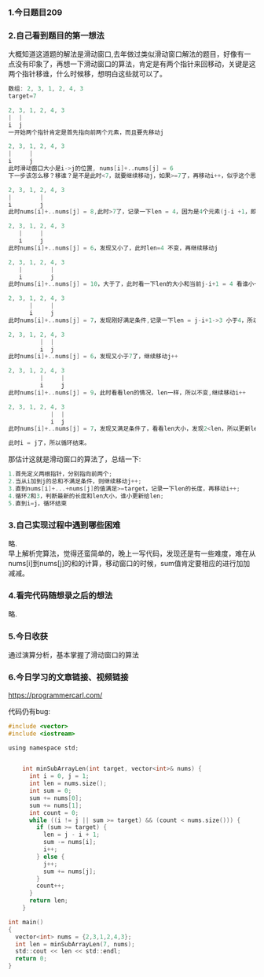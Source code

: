 ### 1.今日题目209  
  
### 2.自己看到题目的第一想法   
大概知道这道题的解法是滑动窗口,去年做过类似滑动窗口解法的题目，好像有一点没有印象了，再想一下滑动窗口的算法，肯定是有两个指针来回移动，关键是这两个指针移谁，什么时候移，想明白这些就可以了。
```c  
数组: 2, 3, 1, 2, 4, 3
target=7 

2, 3, 1, 2, 4, 3
|  |
i  j
一开始两个指针肯定是首先指向前两个元素，而且要先移动j

2, 3, 1, 2, 4, 3
|     |
i     j
此时滑动窗口大小是i->j的位置, nums[i]+..nums[j] = 6 
下一步该怎么移？移谁？是不是此时<7，就要继续移动j，如果>=7了，再移动i++，似乎这个思路是对的

2, 3, 1, 2, 4, 3
|        |
i        j
此时nums[i]+..nums[j] = 8,此时>7了，记录一下len = 4，因为是4个元素(j-i +1，即3-0+1)，这个时候再移动i++

2, 3, 1, 2, 4, 3
   |     |
   i     j
此时nums[i]+..nums[j] = 6，发现又小了，此时len=4 不变，再继续移动j  

2, 3, 1, 2, 4, 3
   |        |
   i        j
此时nums[i]+..nums[j] = 10，大于了，此时看一下len的大小和当前j-i+1 = 4 看谁小一些，这里一样大，所以不变，继续移动i++

2, 3, 1, 2, 4, 3
      |     |
      i     j
此时nums[i]+..nums[j] = 7，发现刚好满足条件,记录一下len = j-i+1->3 小于4，所以更新len大小=3，此时继续移动i++

2, 3, 1, 2, 4, 3
         |  |
         i  j
此时nums[i]+..nums[j] = 6，发现又小于7了，继续移动j++

2, 3, 1, 2, 4, 3
         |     |
         i     j
此时nums[i]+..nums[j] = 9，此时看看len的情况，len一样，所以不变,继续移动i++

2, 3, 1, 2, 4, 3
            |  |
            i  j
此时nums[i]+..nums[j] = 7，发现又满足条件了，看看len大小，发现2<len，所以更新len = 2

此时i = j了，所以循环结束。
```  
那估计这就是滑动窗口的算法了，总结一下:  
```c  
1.首先定义两根指针，分别指向前两个;
2.当从i加到j的总和不满足条件，则继续移动j++;
3.直到nums[i]+...+nums[j]的值满足>=target，记录一下len的长度，再移动i++;
4.循环2和3，判断最新的长度和len大小，谁小更新给len;
5.直到i=j，循环结束
```  

### 3.自己实现过程中遇到哪些困难  
略.  
早上解析完算法，觉得还蛮简单的，晚上一写代码，发现还是有一些难度，难在从nums[i]到nums[j]的和的计算，移动窗口的时候，sum值肯定要相应的进行加加减减。  

### 4.看完代码随想录之后的想法  
略.  
### 5.今日收获  
通过演算分析，基本掌握了滑动窗口的算法  

### 6.今日学习的文章链接、视频链接  
https://programmercarl.com/  
  
代码仍有bug:  
```c  
#include <vector>
#include <iostream>

using namespace std;


    int minSubArrayLen(int target, vector<int>& nums) {
      int i = 0, j = 1;
      int len = nums.size();
      int sum = 0;
      sum += nums[0];
      sum += nums[1];
      int count = 0;
      while ((i != j || sum >= target) && (count < nums.size())) {
        if (sum >= target) {
          len = j - i + 1;
          sum -= nums[i];
          i++;
        } else {
          j++;
          sum += nums[j];
        }
        count++;
      }
      return len;
    }

int main()
{
  vector<int> nums = {2,3,1,2,4,3};
  int len = minSubArrayLen(7, nums);
  std::cout << len << std::endl;
  return 0;
}
```  
  
  
  

